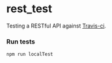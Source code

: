 rest_test
=========

Testing a RESTful API against [Travis-ci](https://travis-ci.org/).


### Run tests
`npm run localTest`